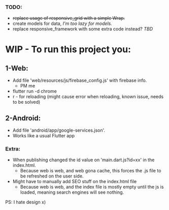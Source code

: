 ### TODO:
* <s>replace usage of responsive_grid with a simple Wrap.</s>
* create models for data, *I'm too lazy for models.*
* replace responsive_framework with some extra code instead? *TBD*

# WIP - To run this project you:
## 1-Web:
* Add file 'web/resources/js/firebase_config.js' with firebase info.
  * PM me
* flutter run -d chrome
* r - for reloading (might cause error when reloading, known issue, needs to be solved)

## 2-Android:
* Add file 'android/app/google-services.json'.
* Works like a usual Flutter app

### Extra:
* When publishing changed the id value on 'main.dart.js?id=xx' in the index.html.
  * Because web is web, and web gona cache, this forces the .js file to be refreshed on the user side.
* Might have to manually add SEO stuff on the index.html file
  * Because web is web, and the index file is mostly empty until the js is loaded, meaning search engines will see nothing.

PS: I hate design x)
